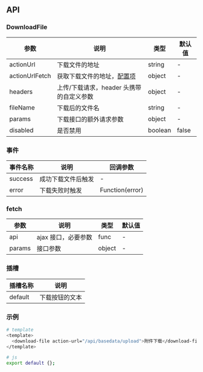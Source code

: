 ## API

### DownloadFile

| 参数           | 说明                                     | 类型    | 默认值 |
| -------------- | ---------------------------------------- | ------- | ------ |
| actionUrl      | 下载文件的地址                           | string  | -      |
| actionUrlFetch | 获取下载文件的地址，[配置项](#fetch)     | object  | -      |
| headers        | 上传/下载请求，header 头携带的自定义参数 | object  | -      |
| fileName       | 下载后的文件名                           | string  | -      |
| params         | 下载接口的额外请求参数                   | object  | -      |
| disabled       | 是否禁用                                 | boolean | false  |

### 事件

| 事件名称 | 说明               | 回调参数        |
| -------- | ------------------ | --------------- |
| success  | 成功下载文件后触发 | -               |
| error    | 下载失败时触发     | Function(error) |

### fetch

| 参数   | 说明                | 类型   | 默认值 |
| ------ | ------------------- | ------ | ------ |
| api    | ajax 接口，必要参数 | func   | -      |
| params | 接口参数            | object | -      |

### 插槽

| 插槽名称 | 说明           |
| -------- | -------------- |
| default  | 下载按钮的文本 |

### 示例

```bash
# template
<template>
  <download-file action-url="/api/basedata/upload">附件下载</download-file>
</template>

# js
export default {};
```
